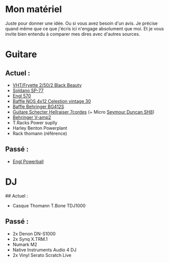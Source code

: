 # Mon matériel

Juste pour donner une idée. Ou si vous avez besoin d'un avis. Je précise quand
même que ce que j'écris ici n'engage absolument que moi. Et je vous invite
bien entendu à comparer mes dires avec d'autres sources.



# Guitare

## Actuel :

- [VHT/Fryette 2/50/2 Black Beauty](Fryette_2502_bb.html)
- [Soldano SP-77](Soldano_SP-77.html)
- [Engl 570](Engl_570.html)
- [Baffle NOS 4x12 Celestion vintage 30](NOS_4x12_v30.html)
- [Baffle Behringer BG412S](Behringer_BG412S.html)
- [Guitare Schecter Hellraiser 7cordes](Schecter_Hellraiser_C7.html)
  (+ Micro [Seymour Duncan SH8](Seymour_Duncan_SH8.html))
- [Behringer V-amp2](Behringer_V-amp2.html)
- T.Racks Power suplly
- Harley Benton Powerplant
- Rack thomann (référence)



## Passé :

- [Engl Powerball](Engl_Powerball.html)



# DJ

## Actuel :

- Casque Thomann T.Bone TDJ1000

<h2>Passé :</h2>

- 2x Denon DN-S1000
- 2x Synq X.TRM.1
- Numark M2
- Native Instruments Audio 4 DJ
- 2x Vinyl Serato Scratch Live

